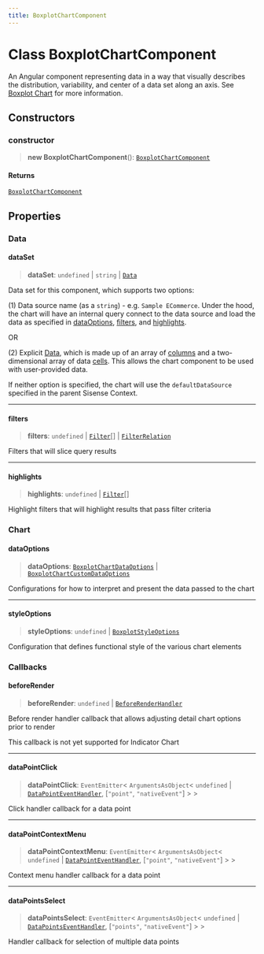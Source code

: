 ```yaml
---
title: BoxplotChartComponent
---
```


# Class BoxplotChartComponent

An Angular component representing data in a way that visually describes the distribution, variability,
and center of a data set along an axis.
See [Boxplot Chart](https://docs.sisense.com/main/SisenseLinux/box-and-whisker-plot.htm) for more information.

## Constructors

### constructor

> **new BoxplotChartComponent**(): [`BoxplotChartComponent`](class.BoxplotChartComponent.md)

#### Returns

[`BoxplotChartComponent`](class.BoxplotChartComponent.md)

## Properties

### Data

#### dataSet

> **dataSet**: `undefined` \| `string` \| [`Data`](../../sdk-data/interfaces/interface.Data.md)

Data set for this component, which supports two options:

(1) Data source name (as a `string`) - e.g. `Sample ECommerce`. Under the hood,
the chart will have an internal query connect to the data source
and load the data as specified in [dataOptions](class.BoxplotChartComponent.md#dataoptions), [filters](class.BoxplotChartComponent.md#filters), and [highlights](class.BoxplotChartComponent.md#highlights).

OR

(2) Explicit [Data](../../sdk-data/interfaces/interface.Data.md), which is made up of
an array of [columns](../../sdk-data/interfaces/interface.Column.md)
and a two-dimensional array of data [cells](../../sdk-data/interfaces/interface.Cell.md).
This allows the chart component to be used
with user-provided data.

If neither option is specified,
the chart will use the `defaultDataSource` specified in the parent Sisense Context.

***

#### filters

> **filters**: `undefined` \| [`Filter`](../../sdk-data/interfaces/interface.Filter.md)[] \| [`FilterRelation`](../../sdk-data/interfaces/interface.FilterRelation.md)

Filters that will slice query results

***

#### highlights

> **highlights**: `undefined` \| [`Filter`](../../sdk-data/interfaces/interface.Filter.md)[]

Highlight filters that will highlight results that pass filter criteria

### Chart

#### dataOptions

> **dataOptions**: [`BoxplotChartDataOptions`](../../sdk-ui/type-aliases/type-alias.BoxplotChartDataOptions.md) \| [`BoxplotChartCustomDataOptions`](../../sdk-ui/type-aliases/type-alias.BoxplotChartCustomDataOptions.md)

Configurations for how to interpret and present the data passed to the chart

***

#### styleOptions

> **styleOptions**: `undefined` \| [`BoxplotStyleOptions`](../../sdk-ui/interfaces/interface.BoxplotStyleOptions.md)

Configuration that defines functional style of the various chart elements

### Callbacks

#### beforeRender

> **beforeRender**: `undefined` \| [`BeforeRenderHandler`](../../sdk-ui/type-aliases/type-alias.BeforeRenderHandler.md)

Before render handler callback that allows adjusting
detail chart options prior to render

This callback is not yet supported for Indicator Chart

***

#### dataPointClick

> **dataPointClick**: `EventEmitter`\< `ArgumentsAsObject`\< `undefined` \| [`DataPointEventHandler`](../../sdk-ui/type-aliases/type-alias.DataPointEventHandler.md), [`"point"`, `"nativeEvent"`] \> \>

Click handler callback for a data point

***

#### dataPointContextMenu

> **dataPointContextMenu**: `EventEmitter`\< `ArgumentsAsObject`\< `undefined` \| [`DataPointEventHandler`](../../sdk-ui/type-aliases/type-alias.DataPointEventHandler.md), [`"point"`, `"nativeEvent"`] \> \>

Context menu handler callback for a data point

***

#### dataPointsSelect

> **dataPointsSelect**: `EventEmitter`\< `ArgumentsAsObject`\< `undefined` \| [`DataPointsEventHandler`](../../sdk-ui/type-aliases/type-alias.DataPointsEventHandler.md), [`"points"`, `"nativeEvent"`] \> \>

Handler callback for selection of multiple data points
